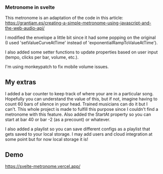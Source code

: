 ### Metronome in svelte

This metronome is an adaptation of the code in this article: 
https://grantjam.es/creating-a-simple-metronome-using-javascript-and-the-web-audio-api/

I modified the envelope a little bit since it had some popping on the original (I used 'setValueCurveAtTime' instead of 'exponentialRampToValueAtTime').

I also added some setter functions to update properties based on user input (tempo, clicks per bar, volume, etc.). 

I'm using monkeypatch to fix mobile volume issues. 

## My extras

I added a bar counter to keep track of where your are in a particular song. Hopefully you can understand the value of this, but if not, imagine having to count 60 bars of silence in your head. Trained musicians can do it but I can't. This whole project is made to fulfill this purpose since I couldn't find a metronome with this feature. Also added the StartAt property so you can start at bar 40 or bar -2 (as a precount) or whatever. 

I also added a playlist so you can save different configs as a playlist that gets saved to your local storage. I may add users and cloud integration at some point but for now local storage it is!

## Demo

https://svelte-metronome.vercel.app/